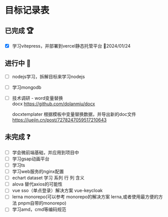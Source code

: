 # 目标记录表

## 已完成 :trophy:

- [x] 学习vitepress，并部署到vercel静态托管平台 :date:2024/01/24

## 进行中 :construction:

- [ ] nodejs学习，拆解目标来学习nodejs
- [ ] 学习mongodb
- [ ] 技术调研 - word变量替换  
    docx
https://github.com/dolanmiu/docx

    docxtemplater
根据模板中变量替换数据，并导出新的doc文件
https://juejin.cn/post/7278247059517210643

## 未完成 :question:

- [ ] 学会微前端基础，并应用到项目中
- [ ] 学习gsap动画平台
- [ ] 学习ts
- [ ] 学习web服务的nginx配置
- [ ] echart dataset 学习 系列 行 列 含义
- [ ] alova 替代axios的可能性
- [ ] vue sso（单点登录）解决方案 vue-keycloak
- [ ] lerna monorepo(可以参考 monorepo的解决方案 lerna,或者使用最方便的方法 pnpm自带的monorepo)
- [ ] 学习amd，cmd等编码规范